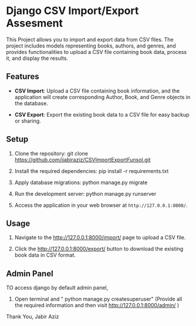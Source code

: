 # Django CSV Import/Export Assesment

This Project allows you to import and export data from CSV files. 
The project includes models representing books, authors, and genres, and provides functionalities to upload a CSV file containing book data, process it, and display the results.

## Features

- **CSV Import**: Upload a CSV file containing book information, and the application will create corresponding Author, Book, and Genre objects in the database.

- **CSV Export**: Export the existing book data to a CSV file for easy backup or sharing.

## Setup

1. Clone the repository:
    git clone https://github.com/ijabiraziz/CSVImportExportFunsol.git

2. Install the required dependencies:
    pip install -r requirements.txt

3. Apply database migrations:
    python manage.py migrate

4. Run the development server:
    python manage.py runserver

5. Access the application in your web browser at `http://127.0.0.1:8000/`.

## Usage

1. Navigate to the http://127.0.0.1:8000/import/ page to upload a CSV file.

2. Click the http://127.0.0.1:8000/export/ button to download the existing book data in CSV format.

## Admin Panel
TO access django by default admin panel,
1. Open terminal and " python manage.py createsuperuser" (Provide all the required information and then visit http://127.0.0.1:8000/admin/
)


Thank You,
Jabir Aziz

